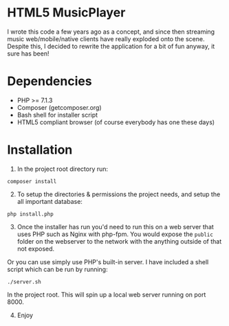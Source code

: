 HTML5 MusicPlayer
=================

I wrote this code a few years ago as a concept, and since then streaming music web/mobile/native clients have really exploded onto the scene.
Despite this, I decided to rewrite the application for a bit of fun anyway, it sure has been!

Dependencies
============

* PHP >= 7.1.3
* Composer (getcomposer.org)
* Bash shell for installer script
* HTML5 compliant browser (of course everybody has one these days)

Installation
============

1. In the project root directory run:

```
composer install
```

2. To setup the directories & permissions the project needs, and setup the all important database:

```
php install.php
```

3. Once the installer has run you'd need to run this on a web server that uses PHP such as Nginx with php-fpm.
You would expose the `public` folder on the webserver to the network with the anything outside of that not exposed.

Or you can use simply use PHP's built-in server. I have included a shell script which can be run by running:

```
./server.sh
```

In the project root. This will spin up a local web server running on port 8000.

4. Enjoy